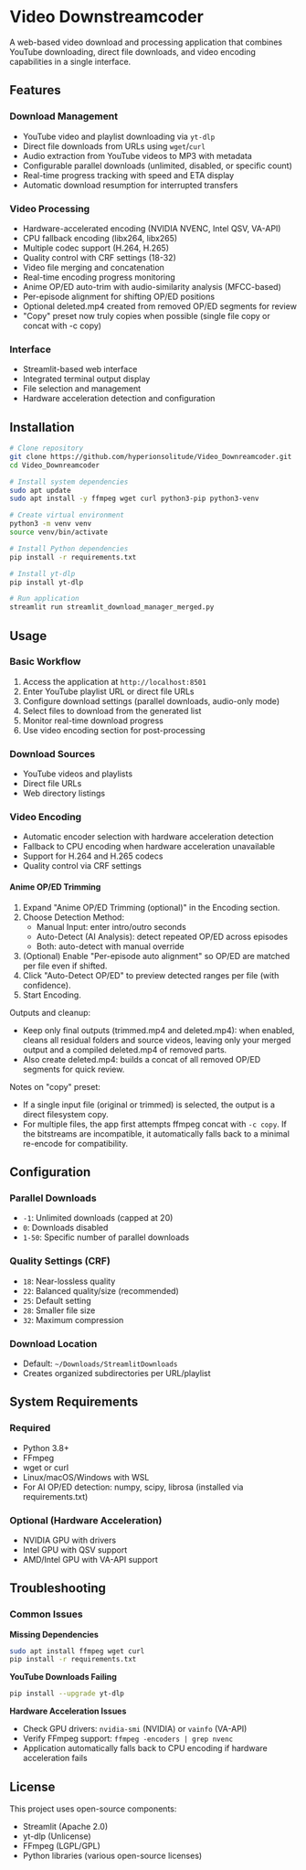 # Video Downstreamcoder

A web-based video download and processing application that combines YouTube downloading, direct file downloads, and video encoding capabilities in a single interface.

## Features

### Download Management
- YouTube video and playlist downloading via `yt-dlp`
- Direct file downloads from URLs using `wget`/`curl`
- Audio extraction from YouTube videos to MP3 with metadata
- Configurable parallel downloads (unlimited, disabled, or specific count)
- Real-time progress tracking with speed and ETA display
- Automatic download resumption for interrupted transfers

### Video Processing
- Hardware-accelerated encoding (NVIDIA NVENC, Intel QSV, VA-API)
- CPU fallback encoding (libx264, libx265)
- Multiple codec support (H.264, H.265)
- Quality control with CRF settings (18-32)
- Video file merging and concatenation
- Real-time encoding progress monitoring
 - Anime OP/ED auto-trim with audio-similarity analysis (MFCC-based)
 - Per-episode alignment for shifting OP/ED positions
 - Optional deleted.mp4 created from removed OP/ED segments for review
 - "Copy" preset now truly copies when possible (single file copy or concat with -c copy)

### Interface
- Streamlit-based web interface
- Integrated terminal output display
- File selection and management
- Hardware acceleration detection and configuration

## Installation

```bash
# Clone repository
git clone https://github.com/hyperionsolitude/Video_Downreamcoder.git
cd Video_Downreamcoder

# Install system dependencies
sudo apt update
sudo apt install -y ffmpeg wget curl python3-pip python3-venv

# Create virtual environment
python3 -m venv venv
source venv/bin/activate

# Install Python dependencies
pip install -r requirements.txt

# Install yt-dlp
pip install yt-dlp

# Run application
streamlit run streamlit_download_manager_merged.py
```

## Usage

### Basic Workflow

1. Access the application at `http://localhost:8501`
2. Enter YouTube playlist URL or direct file URLs
3. Configure download settings (parallel downloads, audio-only mode)
4. Select files to download from the generated list
5. Monitor real-time download progress
6. Use video encoding section for post-processing

### Download Sources

- YouTube videos and playlists
- Direct file URLs
- Web directory listings

### Video Encoding

- Automatic encoder selection with hardware acceleration detection
- Fallback to CPU encoding when hardware acceleration unavailable
- Support for H.264 and H.265 codecs
- Quality control via CRF settings

#### Anime OP/ED Trimming

1) Expand "Anime OP/ED Trimming (optional)" in the Encoding section.
2) Choose Detection Method:
   - Manual Input: enter intro/outro seconds
   - Auto-Detect (AI Analysis): detect repeated OP/ED across episodes
   - Both: auto-detect with manual override
3) (Optional) Enable "Per-episode auto alignment" so OP/ED are matched per file even if shifted.
4) Click "Auto-Detect OP/ED" to preview detected ranges per file (with confidence).
5) Start Encoding.

Outputs and cleanup:
- Keep only final outputs (trimmed.mp4 and deleted.mp4): when enabled, cleans all residual folders and source videos, leaving only your merged output and a compiled deleted.mp4 of removed parts.
- Also create deleted.mp4: builds a concat of all removed OP/ED segments for quick review.

Notes on "copy" preset:
- If a single input file (original or trimmed) is selected, the output is a direct filesystem copy.
- For multiple files, the app first attempts ffmpeg concat with `-c copy`. If the bitstreams are incompatible, it automatically falls back to a minimal re-encode for compatibility.

## Configuration

### Parallel Downloads
- `-1`: Unlimited downloads (capped at 20)
- `0`: Downloads disabled
- `1-50`: Specific number of parallel downloads

### Quality Settings (CRF)
- `18`: Near-lossless quality
- `22`: Balanced quality/size (recommended)
- `25`: Default setting
- `28`: Smaller file size
- `32`: Maximum compression

### Download Location
- Default: `~/Downloads/StreamlitDownloads`
- Creates organized subdirectories per URL/playlist

## System Requirements

### Required
- Python 3.8+
- FFmpeg
- wget or curl
- Linux/macOS/Windows with WSL
 - For AI OP/ED detection: numpy, scipy, librosa (installed via requirements.txt)

### Optional (Hardware Acceleration)
- NVIDIA GPU with drivers
- Intel GPU with QSV support
- AMD/Intel GPU with VA-API support

## Troubleshooting

### Common Issues

**Missing Dependencies**
```bash
sudo apt install ffmpeg wget curl
pip install -r requirements.txt
```

**YouTube Downloads Failing**
```bash
pip install --upgrade yt-dlp
```

**Hardware Acceleration Issues**
- Check GPU drivers: `nvidia-smi` (NVIDIA) or `vainfo` (VA-API)
- Verify FFmpeg support: `ffmpeg -encoders | grep nvenc`
- Application automatically falls back to CPU encoding if hardware acceleration fails

## License

This project uses open-source components:
- Streamlit (Apache 2.0)
- yt-dlp (Unlicense)
- FFmpeg (LGPL/GPL)
- Python libraries (various open-source licenses)

